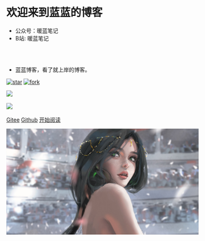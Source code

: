 <!-- _coverpage.md -->

# 欢迎来到蓝蓝的博客

- 公众号：暖蓝笔记
- B站:   暖蓝笔记

<img width="180px" style="border-radius: 50%" bor src="">

<br>

<span id="busuanzi_container_site_pv" style='display:none'>
    👀 本站总访问量：<span id="busuanzi_value_site_pv"></span> 次
</span>

<span id="busuanzi_container_site_uv" style='display:none'>
    | 🚴‍♂️ 本站总访客数：<span id="busuanzi_value_site_uv"></span> 人
</span>

<br>

- 蓝蓝博客，看了就上岸的博客。

[![star](https://gitee.com/LDeCunZai/lanlan-interview/badge/star.svg?theme=dark)](https://gitee.com/LDeCunZai/lanlan-interview)
[![fork](https://gitee.com/LDeCunZai/lanlan-interview/badge/fork.svg?theme=dark)](https://gitee.com/LDeCunZai/lanlan-interview)
<!-- () 后面是点击后的链接(自定义作者名) -->
[![](https://img.shields.io/badge/Author-蓝蓝-orange.svg)](https://gitee.com/LDeCunZai/lanlan-interview)

<!-- () 后面是点击后的链接(自定义版本号) -->
[![](https://img.shields.io/badge/version-v1.0-brightgreen.svg)](https://gitee.com/LDeCunZai/lanlan-interview)


[Gitee](<https://gitee.com/LDeCunZai/lanlan-interview>)
[Github](<>)
[开始阅读](README.md)

 
<!-- 背景图片 -->
![](img/img.jpg)
 
